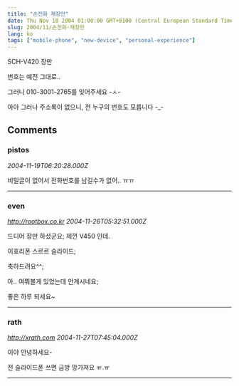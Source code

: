 ```yaml
---
title: "손전화 재장만"
date: Thu Nov 18 2004 01:00:00 GMT+0100 (Central European Standard Time)
slug: 2004/11/손전화-재장만
lang: ko
tags: ["mobile-phone", "new-device", "personal-experience"]
---
```


SCH-V420 장만

번호는 예전 그대로..

그러니 010-3001-2765를 잊어주세요 -ㅅ-

아아 그러나 주소록이 없으니, 전 누구의 번호도 모릅니다 -_-

## Comments

### pistos
*2004-11-19T06:20:28.000Z*

비밀글이 없어서 전화번호를 남길수가 없어.. ㅠㅠ

---

### even
*http://rootbox.co.kr*
*2004-11-26T05:32:51.000Z*

드디어 장만 하셨군요; 제껀 V450 인데.

이효리폰 스르르 슬라이드;

축하드려요^^;

아.. 여쭤볼게 있었는데 안계시네요;

좋은 하루 되세요~

---

### rath
*http://xrath.com*
*2004-11-27T07:45:04.000Z*

이야 안녕하세요- 

전 슬라이드폰 쓰면 금방 망가져요 ㅠ.ㅠ

---
